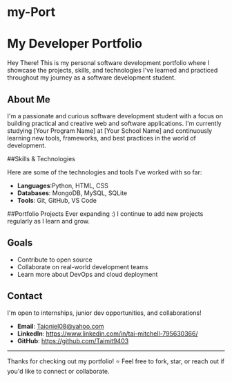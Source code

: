 # my-Port
#  My Developer Portfolio

Hey There! This is my personal software development portfolio where I showcase the projects, skills, and technologies I've learned and practiced throughout my journey as a software development student.

## About Me

I'm a passionate and curious software development student with a focus on building practical and creative web and software applications. I'm currently studying [Your Program Name] at [Your School Name] and continuously learning new tools, frameworks, and best practices in the world of development.

##Skills & Technologies

Here are some of the technologies and tools I've worked with so far:

- **Languages**:Python, HTML, CSS
- **Databases**: MongoDB, MySQL, SQLite
- **Tools**: Git, GitHub, VS Code

##Portfolio Projects
Ever expanding :)
I continue to add new projects regularly as I learn and grow.

## Goals

- Contribute to open source
- Collaborate on real-world development teams
- Learn more about DevOps and cloud deployment

## Contact

I'm open to internships, junior dev opportunities, and collaborations!

- **Email**:  Taioniel08@yahoo.com  
- **LinkedIn**: https://www.linkedin.com/in/tai-mitchell-795630366/
- **GitHub**: https://github.com/Taimit9403

---

Thanks for checking out my portfolio! ⭐ Feel free to fork, star, or reach out if you'd like to connect or collaborate.

